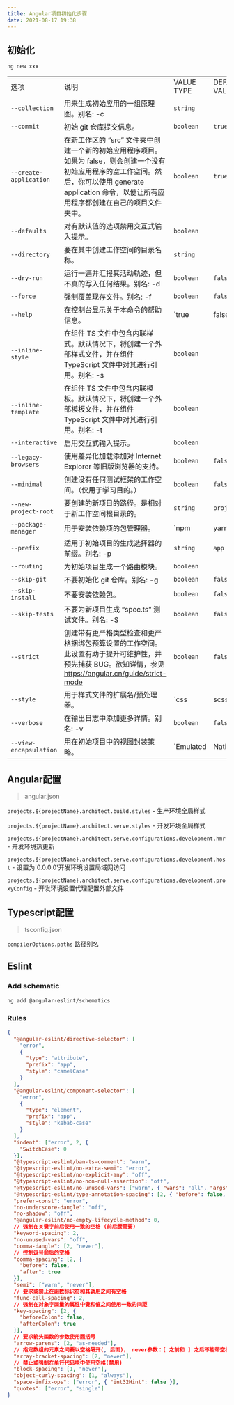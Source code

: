 ```yaml
---
title: Angular项目初始化步骤
date: 2021-08-17 19:38
---
```




## 初始化

`ng new xxx`

|                        |                                                              |                                  |               |
| :--------------------- | :----------------------------------------------------------- | :------------------------------- | :------------ |
| 选项                   | 说明                                                         | VALUE TYPE                       | DEFAULT VALUE |
| `--collection`         | 用来生成初始应用的一组原理图。别名: -c                       | `string`                         |               |
| `--commit`             | 初始 git 仓库提交信息。                                      | `boolean`                        | `true`        |
| `--create-application` | 在新工作区的 “src” 文件夹中创建一个新的初始应用程序项目。如果为 false，则会创建一个没有初始应用程序的空工作空间。然后，你可以使用 generate application 命令，以便让所有应用程序都创建在自己的项目文件夹中。 | `boolean`                        | `true`        |
| `--defaults`           | 对有默认值的选项禁用交互式输入提示。                         | `boolean`                        |               |
| `--directory`          | 要在其中创建工作空间的目录名称。                             | `string`                         |               |
| `--dry-run`            | 运行一遍并汇报其活动轨迹，但不真的写入任何结果。别名: -d     | `boolean`                        | `false`       |
| `--force`              | 强制覆盖现存文件。别名: -f                                   | `boolean`                        | `false`       |
| `--help`               | 在控制台显示关于本命令的帮助信息。                           | `true|false|json|JSON`           | `false`       |
| `--inline-style`       | 在组件 TS 文件中包含内联样式。默认情况下，将创建一个外部样式文件，并在组件 TypeScript 文件中对其进行引用。别名: -s | `boolean`                        |               |
| `--inline-template`    | 在组件 TS 文件中包含内联模板。默认情况下，将创建一个外部模板文件，并在组件 TypeScript 文件中对其进行引用。别名: -t | `boolean`                        |               |
| `--interactive`        | 启用交互式输入提示。                                         | `boolean`                        |               |
| `--legacy-browsers`    | 使用差异化加载添加对 Internet Explorer 等旧版浏览器的支持。  | `boolean`                        | `false`       |
| `--minimal`            | 创建没有任何测试框架的工作空间。（仅用于学习目的。）         | `boolean`                        | `false`       |
| `--new-project-root`   | 要创建的新项目的路径。是相对于新工作空间根目录的。           | `string`                         | `projects`    |
| `--package-manager`    | 用于安装依赖项的包管理器。                                   | `npm|yarn|pnpm|cnpm`             |               |
| `--prefix`             | 适用于初始项目的生成选择器的前缀。别名: -p                   | `string`                         | `app`         |
| `--routing`            | 为初始项目生成一个路由模块。                                 | `boolean`                        |               |
| `--skip-git`           | 不要初始化 git 仓库。别名: -g                                | `boolean`                        | `false`       |
| `--skip-install`       | 不要安装依赖包。                                             | `boolean`                        | `false`       |
| `--skip-tests`         | 不要为新项目生成 “spec.ts” 测试文件。别名: -S                | `boolean`                        | `false`       |
| `--strict`             | 创建带有更严格类型检查和更严格捆绑包预算设置的工作空间。此设置有助于提升可维护性，并预先捕获 BUG。欲知详情，参见 https://angular.cn/guide/strict-mode | `boolean`                        | `false`       |
| `--style`              | 用于样式文件的扩展名/预处理器。                              | `css|scss|sass|less|styl`        |               |
| `--verbose`            | 在输出日志中添加更多详情。别名: -v                           | `boolean`                        | `false`       |
| `--view-encapsulation` | 用在初始项目中的视图封装策略。                               | `Emulated|Native|None|ShadowDom` |               |





## Angular配置

> angular.json

`projects.${projectName}.architect.build.styles` - 生产环境全局样式

`projects.${projectName}.architect.serve.styles` - 开发环境全局样式



`projects.${projectName}.architect.serve.configurations.development.hmr` - 开发环境热更新

`projects.${projectName}.architect.serve.configurations.development.host` - 设置为'0.0.0.0'开发环境设置局域网访问

`projects.${projectName}.architect.serve.configurations.development.proxyConfig` - 开发环境设置代理配置外部文件



## Typescript配置

> tsconfig.json

`compilerOptions.paths` 路径别名

## Eslint

### Add schematic

`ng add @angular-eslint/schematics`



### Rules

```json
{
  "@angular-eslint/directive-selector": [
    "error",
    {
      "type": "attribute",
      "prefix": "app",
      "style": "camelCase"
    }
  ],
  "@angular-eslint/component-selector": [
    "error",
    {
      "type": "element",
      "prefix": "app",
      "style": "kebab-case"
    }
  ],
  "indent": ["error", 2, {
    "SwitchCase": 0
  }],
  "@typescript-eslint/ban-ts-comment": "warn",
  "@typescript-eslint/no-extra-semi": "error",
  "@typescript-eslint/no-explicit-any": "off",
  "@typescript-eslint/no-non-null-assertion": "off",
  "@typescript-eslint/no-unused-vars": ["warn", { "vars": "all", "args": "none", "ignoreRestSiblings": false }],
  "@typescript-eslint/type-annotation-spacing": [2, { "before": false, "after": true, "overrides": { "arrow": { "before": true, "after": true } } }],
  "prefer-const": "error",
  "no-underscore-dangle": "off",
  "no-shadow": "off",
  "@angular-eslint/no-empty-lifecycle-method": 0,
  // 强制在关键字前后使用一致的空格 (前后腰需要)
  "keyword-spacing": 2,
  "no-unused-vars": "off",
  "comma-dangle": [2, "never"],
  // 控制逗号前后的空格
  "comma-spacing": [2, {
    "before": false,
    "after": true
  }],
  "semi": ["warn", "never"],
  // 要求或禁止在函数标识符和其调用之间有空格
  "func-call-spacing": 2,
  // 强制在对象字面量的属性中键和值之间使用一致的间距
  "key-spacing": [2, {
    "beforeColon": false,
    "afterColon": true
  }],
  // 要求箭头函数的参数使用圆括号
  "arrow-parens": [2, "as-needed"],
  // 指定数组的元素之间要以空格隔开(, 后面)， never参数：[ 之前和 ] 之后不能带空格，always参数：[ 之前和 ] 之后必须带空格
  "array-bracket-spacing": [2, "never"],
  // 禁止或强制在单行代码块中使用空格(禁用)
  "block-spacing": [1, "never"],
  "object-curly-spacing": [1, "always"],
  "space-infix-ops": ["error", { "int32Hint": false }],
  "quotes": ["error", "single"]
}
```

